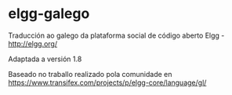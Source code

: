 elgg-galego
===========

Traducción ao galego da plataforma social de código aberto Elgg - http://elgg.org/

Adaptada a versión 1.8

Baseado no traballo realizado pola comunidade en https://www.transifex.com/projects/p/elgg-core/language/gl/
